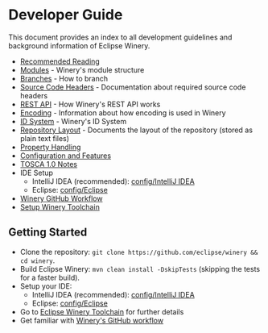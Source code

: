 <!---~~~~~~~~~~~~~~~~~~~~~~~~~~~~~~~~~~~~~~~~~~~~~~~~~~~~~~~~~~~~~~~~~~~~~~~~~~~
  ~ Copyright (c) 2020 Contributors to the Eclipse Foundation
  ~
  ~ See the NOTICE file(s) distributed with this work for additional
  ~ information regarding copyright ownership.
  ~
  ~ This program and the accompanying materials are made available under the
  ~ terms of the Eclipse Public License 2.0 which is available at
  ~ http://www.eclipse.org/legal/epl-2.0, or the Apache Software License 2.0
  ~ which is available at https://www.apache.org/licenses/LICENSE-2.0.
  ~
  ~ SPDX-License-Identifier: EPL-2.0 OR Apache-2.0
  ~~~~~~~~~~~~~~~~~~~~~~~~~~~~~~~~~~~~~~~~~~~~~~~~~~~~~~~~~~~~~~~~~~~~~~~~~~~~-->


# Developer Guide

This document provides an index to all development guidelines and background information of Eclipse Winery.

- [Recommended Reading](recommended-reading.md)
- [Modules](modules.md) - Winery's module structure
- [Branches](branches.md) - How to branch
- [Source Code Headers](source-code-headers.md) - Documentation about required source code headers
- [REST API](rest-api.md) - How Winery's REST API works
- [Encoding](double-encoding.md) - Information about how encoding is used in Winery
- [ID System](id-system.md) - Winery's ID System
- [Repository Layout](repository-layout.md) - Documents the layout of the repository (stored as plain text files)
- [Property Handling](property-handling.md)
- [Configuration and Features](config.md)
- [TOSCA 1.0 Notes](tosca.md)
- IDE Setup
  * IntelliJ IDEA (recommended): [config/IntelliJ IDEA](../config/IntelliJ%20IDEA/index.md)
  * Eclipse: [config/Eclipse](../config/Eclipse/index.md)
- [Winery GitHub Workflow](github-workflow.md)
- [Setup Winery Toolchain](toolchain.md)


## Getting Started

* Clone the repository: `git clone https://github.com/eclipse/winery && cd winery`.
* Build Eclipse Winery: `mvn clean install -DskipTests` (skipping the tests for a faster build).
* Setup your IDE:
  - IntelliJ IDEA (recommended): [config/IntelliJ IDEA](../config/IntelliJ%20IDEA/index.md)
  - Eclipse: [config/Eclipse](../config/Eclipse/index.md)
* Go to [Eclipse Winery Toolchain](toolchain.md) for further details
* Get familiar with [Winery's GitHub workflow](github-workflow.md)
